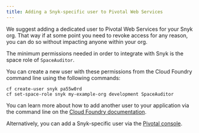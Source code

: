 ```yaml
---
title: Adding a Snyk-specific user to Pivotal Web Services
---
```

We suggest adding a dedicated user to Pivotal Web Services for your Snyk org. That way if at some point you need to revoke access for any reason, you can do so without impacting anyone within your org.

The minimum permissions needed in order to integrate with Snyk is the space role of `SpaceAuditor`.

You can create a new user with these permissions  from the Cloud Foundry command line using the following commands:

```
cf create-user snyk pa55w0rd
cf set-space-role snyk my-example-org development SpaceAuditor
```

You can learn more about how to add another user to your application via the command line on the [Cloud Foundry documentation](https://docs.cloudfoundry.org/adminguide/cli-user-management.html).

Alternatively, you can add a Snyk-specific user via the [Pivotal console](https://console.run.pivotal.io).
